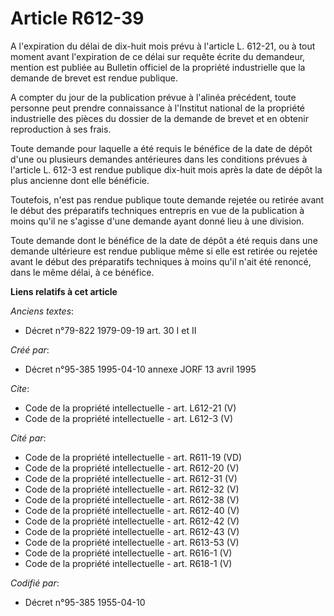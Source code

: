 # Article R612-39

A l'expiration du délai de dix-huit mois prévu à l'article L. 612-21, ou à tout moment avant l'expiration de ce délai sur
requête écrite du demandeur, mention est publiée au Bulletin officiel de la propriété industrielle que la demande de brevet
est rendue publique.

A compter du jour de la publication prévue à l'alinéa précédent, toute personne peut prendre connaissance à l'Institut
national de la propriété industrielle des pièces du dossier de la demande de brevet et en obtenir reproduction à ses frais.

Toute demande pour laquelle a été requis le bénéfice de la date de dépôt d'une ou plusieurs demandes antérieures dans les
conditions prévues à l'article L. 612-3 est rendue publique dix-huit mois après la date de dépôt la plus ancienne dont elle
bénéficie.

Toutefois, n'est pas rendue publique toute demande rejetée ou retirée avant le début des préparatifs techniques entrepris en
vue de la publication à moins qu'il ne s'agisse d'une demande ayant donné lieu à une division.

Toute demande dont le bénéfice de la date de dépôt a été requis dans une demande ultérieure est rendue publique même si elle
est retirée ou rejetée avant le début des préparatifs techniques à moins qu'il n'ait été renoncé, dans le même délai, à ce
bénéfice.

**Liens relatifs à cet article**

_Anciens textes_:

  - Décret n°79-822 1979-09-19 art. 30 I et II

_Créé par_:

  - Décret n°95-385 1995-04-10 annexe JORF 13 avril 1995

_Cite_:

  - Code de la propriété intellectuelle - art. L612-21 (V)
  - Code de la propriété intellectuelle - art. L612-3 (V)

_Cité par_:

  - Code de la propriété intellectuelle - art. R611-19 (VD)
  - Code de la propriété intellectuelle - art. R612-20 (V)
  - Code de la propriété intellectuelle - art. R612-31 (V)
  - Code de la propriété intellectuelle - art. R612-32 (V)
  - Code de la propriété intellectuelle - art. R612-38 (V)
  - Code de la propriété intellectuelle - art. R612-40 (V)
  - Code de la propriété intellectuelle - art. R612-42 (V)
  - Code de la propriété intellectuelle - art. R612-43 (V)
  - Code de la propriété intellectuelle - art. R613-53 (V)
  - Code de la propriété intellectuelle - art. R616-1 (V)
  - Code de la propriété intellectuelle - art. R618-1 (V)

_Codifié par_:

  - Décret n°95-385 1955-04-10
